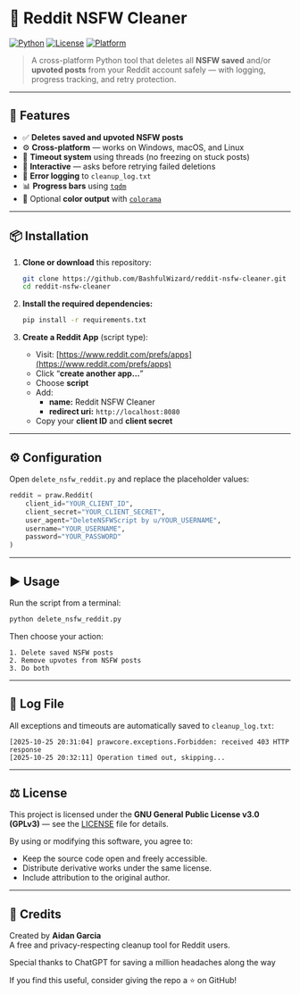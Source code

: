 # 🧹 Reddit NSFW Cleaner

[![Python](https://img.shields.io/badge/python-3.8%2B-blue.svg)](https://www.python.org/)
[![License](https://img.shields.io/badge/license-GPLv3-blue.svg)](LICENSE)
[![Platform](https://img.shields.io/badge/platform-Windows%20%7C%20macOS%20%7C%20Linux-lightgrey.svg)](#)

> A cross-platform Python tool that deletes all **NSFW saved** and/or **upvoted posts** from your Reddit account safely — with logging, progress tracking, and retry protection.

---

## 🚀 Features

- ✅ **Deletes saved and upvoted NSFW posts**
- ⚙️ **Cross-platform** — works on Windows, macOS, and Linux  
- 🧠 **Timeout system** using threads (no freezing on stuck posts)  
- 💬 **Interactive** — asks before retrying failed deletions  
- 🧾 **Error logging** to `cleanup_log.txt`  
- 📊 **Progress bars** using [`tqdm`](https://pypi.org/project/tqdm/)  
- 🎨 Optional **color output** with [`colorama`](https://pypi.org/project/colorama/)

---

## 📦 Installation

1. **Clone or download** this repository:
   ```bash
   git clone https://github.com/BashfulWizard/reddit-nsfw-cleaner.git
   cd reddit-nsfw-cleaner
   ```

2. **Install the required dependencies:**
   ```bash
   pip install -r requirements.txt
   ```

3. **Create a Reddit App** (script type):
   - Visit: [https://www.reddit.com/prefs/apps](https://www.reddit.com/prefs/apps)
   - Click “**create another app…**”
   - Choose **script**
   - Add:
     - **name:** Reddit NSFW Cleaner  
     - **redirect uri:** `http://localhost:8080`
   - Copy your **client ID** and **client secret**

---

## ⚙️ Configuration

Open `delete_nsfw_reddit.py` and replace the placeholder values:

```python
reddit = praw.Reddit(
    client_id="YOUR_CLIENT_ID",
    client_secret="YOUR_CLIENT_SECRET",
    user_agent="DeleteNSFWScript by u/YOUR_USERNAME",
    username="YOUR_USERNAME",
    password="YOUR_PASSWORD"
)
```

---

## ▶️ Usage

Run the script from a terminal:
```bash
python delete_nsfw_reddit.py
```

Then choose your action:
```
1. Delete saved NSFW posts
2. Remove upvotes from NSFW posts
3. Do both
```

---

## 🧾 Log File

All exceptions and timeouts are automatically saved to `cleanup_log.txt`:
```
[2025-10-25 20:31:04] prawcore.exceptions.Forbidden: received 403 HTTP response
[2025-10-25 20:32:11] Operation timed out, skipping...
```

---

## ⚖️ License

This project is licensed under the **GNU General Public License v3.0 (GPLv3)** — see the [LICENSE](LICENSE) file for details.

By using or modifying this software, you agree to:
- Keep the source code open and freely accessible.
- Distribute derivative works under the same license.
- Include attribution to the original author.

---

## 🙌 Credits

Created by **Aidan Garcia**  
A free and privacy-respecting cleanup tool for Reddit users.  

Special thanks to ChatGPT for saving a million headaches along the way

If you find this useful, consider giving the repo a ⭐ on GitHub!
